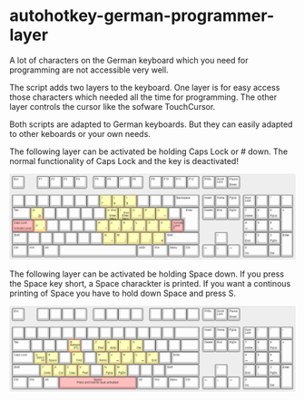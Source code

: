 # autohotkey-german-programmer-layer

A lot of characters on the German keyboard which you need for programming are not accessible very well. 

The script adds two layers to the keyboard.
One layer is for easy access those characters which needed all the time for programming.
The other layer controls the cursor like the sofware TouchCursor.

Both scripts are adapted to German keyboards. But they can easily adapted to other keboards or your own needs.


The following layer can be activated be holding Caps Lock or # down. The normal functionality of Caps Lock and the  key is deactivated!

![](images/layer-for-special-characters.png)

The following layer can be activated be holding Space down. If you press the Space key short, a Space charackter is printed. If you want a continous printing of Space
you have to hold down Space and press S.

![](images/layer-for-cursor-movement.png)
